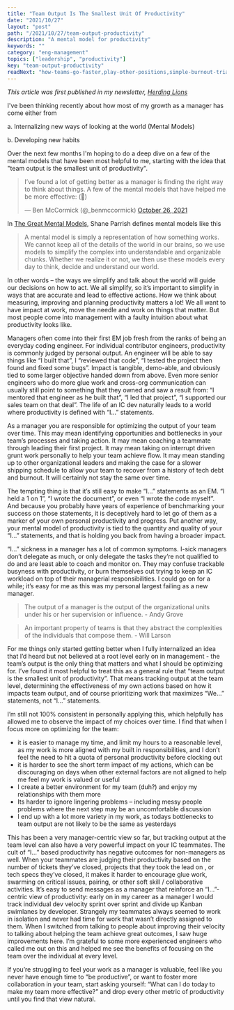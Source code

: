 ```yaml
---
title: "Team Output Is The Smallest Unit Of Productivity"
date: "2021/10/27"
layout: "post"
path: "/2021/10/27/team-output-productivity"
description: "A mental model for productivity"
keywords: ""
category: "eng-management"
topics: ["leadership", "productivity"]
key: "team-output-productivity"
readNext: "how-teams-go-faster,play-other-positions,simple-burnout-triage"
---
```


*This article was first published in my newsletter, [Herding Lions](https://herdinglions.benmccormick.org/)*

I've been thinking recently about how most of my growth as a manager has come either from

a. Internalizing new ways of looking at the world (Mental Models)

b. Developing new habits

Over the next few months I'm hoping to do a deep dive on a few of the mental models that have been most helpful to me, starting with the idea that "team output is the smallest unit of productivity".

<blockquote class="twitter-tweet"><p lang="en" dir="ltr">I’ve found a lot of getting better as a manager is finding the right way to think about things. A few of the mental models that have helped me be more effective: (🧵)</p>&mdash; Ben McCormick (@_benmccormick) <a href="https://twitter.com/_benmccormick/status/1452998614314274825?ref_src=twsrc%5Etfw">October 26, 2021</a></blockquote> 

In [The Great Mental Models](https://amzn.to/2XKPLHI?utm_campaign=Herding%20Lions&utm_medium=email&utm_source=Revue%20newsletter), Shane Parrish defines mental models like this

> A mental model is simply a representation of how something works. We cannot keep all of the details of the world in our brains, so we use models to simplify the complex into understandable and organizable chunks. Whether we realize it or not, we then use these models every day to think, decide and understand our world.

In other words – the ways we simplify and talk about the world will guide our decisions on how to act. We all simplify, so it’s important to simplify in ways that are accurate and lead to effective actions.
How we think about measuring, improving and planning productivity matters a lot! We all want to have impact at work, move the needle and work on things that matter. But most people come into management with a faulty intuition about what productivity looks like.

Managers often come into their first EM job fresh from the ranks of being an everyday coding engineer. For individual contributor engineers, productivity is commonly judged by personal output. An engineer will be able to say things like “I built that”, I “reviewed that code”, “I tested the project then found and fixed some bugs”. Impact is tangible, demo-able, and obviously tied to some larger objective handed down from above. Even more senior engineers who do more glue work and cross-org communication can usually still point to something that they owned and saw a result from: “I mentored that engineer as he built that”, “I led that project”, “I supported our sales team on that deal”. The life of an IC dev naturally leads to a world where productivity is defined with “I…” statements.

As a manager you are responsible for optimizing the output of your team over time. This may mean identifying opportunities and bottlenecks in your team’s processes and taking action. It may mean coaching a teammate through leading their first project. It may mean taking on interrupt driven grunt work personally to help your team achieve flow. It may mean standing up to other organizational leaders and making the case for a slower shipping schedule to allow your team to recover from a history of tech debt and burnout. It will certainly not stay the same over time.

The tempting thing is that it’s still easy to make “I…” statements as an EM. “I held a 1 on 1”, “I wrote the document”, or even “I wrote the code myself”. And because you probably have years of experience of benchmarking your success on those statements, it is deceptively hard to let go of them as a marker of your own personal productivity and progress. Put another way, your mental model of productivity is tied to the quantity and quality of your “I…” statements, and that is holding you back from having a broader impact.

“I…” sickness in a manager has a lot of common symptoms. I-sick managers don’t delegate as much, or only delegate the tasks they’re not qualified to do and are least able to coach and monitor on. They may confuse trackable busyness with productivity, or burn themselves out trying to keep an IC workload on top of their managerial responsibilities. I could go on for a while; it’s easy for me as this was my personal largest failing as a new manager.

> The output of a manager is the output of the organizational units under his or her supervision or influence. - Andy Grove

> An important property of teams is that they abstract the complexities of the individuals that compose them. - Will Larson

For me things only started getting better when I fully internalized an idea that I’d heard but not believed at a root level early on in management - the team’s output is the only thing that matters and what I should be optimizing for. I’ve found it most helpful to treat this as a general rule that “team output is the smallest unit of productivity”. That means tracking output at the team level, determining the effectiveness of my own actions based on how it impacts team output, and of course prioritizing work that maximizes “We…” statements, not “I…” statements.

I’m still not 100% consistent in personally applying this, which helpfully has allowed me to observe the impact of my choices over time. I find that when I focus more on optimizing for the team:

- it is easier to manage my time, and limit my hours to a reasonable level, as my work is more aligned with my built in responsibilities, and I don’t feel the need to hit a quota of personal productivity before clocking out
- it is harder to see the short term impact of my actions, which can be discouraging on days when other external factors are not aligned to help me feel my work is valued or useful
- I create a better environment for my team (duh?) and enjoy my relationships with them more
- Its harder to ignore lingering problems – including messy people problems where the next step may be an uncomfortable discussion
- I end up with a lot more variety in my work, as todays bottlenecks to team output are not likely to be the same as yesterdays

This has been a very manager-centric view so far, but tracking output at the team level can also have a very powerful impact on your IC teammates. The cult of “I…” based productivity has negative outcomes for non-managers as well. When your teammates are judging their productivity based on the number of tickets they’ve closed, projects that they took the lead on , or tech specs they’ve closed, it makes it harder to encourage glue work, swarming on critical issues, pairing, or other soft skill / collaborative activities.
It’s easy to send messages as a manager that reinforce an “I…”-centric view of productivity: early on in my career as a manager I would track individual dev velocity sprint over sprint and divide up Kanban swimlanes by developer. Strangely my teammates always seemed to work in isolation and never had time for work that wasn’t directly assigned to them. When I switched from talking to people about improving their velocity to talking about helping the team achieve great outcomes, I saw huge improvements here. I’m grateful to some more experienced engineers who called me out on this and helped me see the benefits of focusing on the team over the individual at every level.

If you’re struggling to feel your work as a manager is valuable, feel like you never have enough time to “be productive”, or want to foster more collaboration in your team, start asking yourself: “What can I do today to make my team more effective?” and drop every other metric of productivity until you find that view natural.

